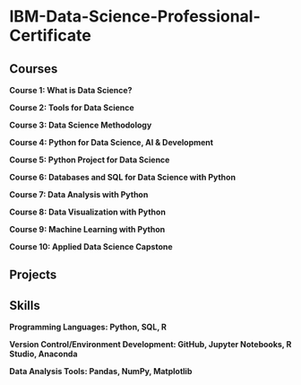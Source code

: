 # IBM-Data-Science-Professional-Certificate #

## Courses ##
**Course 1: What is Data Science?**

**Course 2: Tools for Data Science**

**Course 3: Data Science Methodology**

**Course 4: Python for Data Science, AI & Development**

**Course 5: Python Project for Data Science**

**Course 6: Databases and SQL for Data Science with Python**

**Course 7: Data Analysis with Python**

**Course 8: Data Visualization with Python**

**Course 9: Machine Learning with Python**

**Course 10: Applied Data Science Capstone**

## Projects ##


## Skills ##
**Programming Languages: Python, SQL, R**

**Version Control/Environment Development: GitHub, Jupyter Notebooks, R Studio, Anaconda**

**Data Analysis Tools: Pandas, NumPy, Matplotlib**
